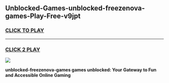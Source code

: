 
## Unblocked-Games-unblocked-freezenova-games-Play-Free-v9jpt
<h3>
<a href="https://premium76.site?title=unblocked-freezenova-games&ref=09A">CLICK TO PLAY</a></h3>
<hr>

<h3>
<a href="https://premium76.site?title=unblocked-freezenova-games&ref=09A">CLICK 2 PLAY</a>
  
</h3>

<a href="https://premium76.site?title=unblocked-freezenova-games&ref=09A"><img src="https://clearcache.store/games.png"></a>


**unblocked-freezenova-games games unblocked: Your Gateway to Fun and Accessible Online Gaming**
